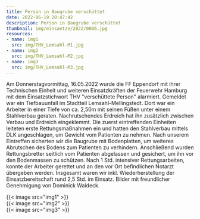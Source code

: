 ```yaml
---
title: Person in Baugrube verschüttet
date: 2022-06-19 20:47:42
description: Person in Baugrube verschüttet
thumbnail: img/einsaetze/2022/0006.jpg
resources:
- name: img1
  src: img/THV_Lemsahl-M1.jpg
- name: img2
  src: img/THV_Lemsahl-M2.jpg
- name: img3
  src: img/THV_Lemsahl-M3.jpg
---
```

Am Donnerstagvormittag, 16.05.2022 wurde die FF Eppendorf mit ihrer Technischen Einheit und weiteren Einsatzkräften der Feuerwehr Hamburg mit dem Einsatzstichwort THV "verschüttete Person" alarmiert. Gemeldet war ein Tiefbauunfall im Stadtteil Lemsahl-Mellingstedt. Dort war ein Arbeiter in einer Tiefe von ca. 2,50m mit seinen Füßen unter einem Stahlverbau geraten. Nachrutschendes Erdreich hat ihn zusätzlich zwischen Verbau und Erdreich eingeklemmt. Die zuerst eintreffenden Einheiten leiteten erste Rettungsmaßnahmen ein und hatten den Stahlverbau mittels DLK angeschlagen, um Gewicht vom Patienten zu nehmen. Nach unserem Eintreffen sicherten wir die Baugrube mit Bodenplatten, um weiteres Abrutschen des Bodens zum Patienten zu verhindern. Anschließend wurden Rettungsbretter seitlich vom Patienten abgelassen und gesichert, um ihn vor den Bodenmassen zu schützen. Nach 1 Std. intensiver Rettungsarbeiten, konnte der Arbeiter gerettet und an den vor Ort befindlichen Notarzt übergeben werden. Insgesamt waren wir inkl. Wiederherstellung der Einsatzbereitschaft rund 2,5 Std. im Einsatz.   Bilder mit freundlicher Genehmigung von Dominick Waldeck.

{{< image src="img1" >}}  
{{< image src="img2" >}}  
{{< image src="img3" >}}  

